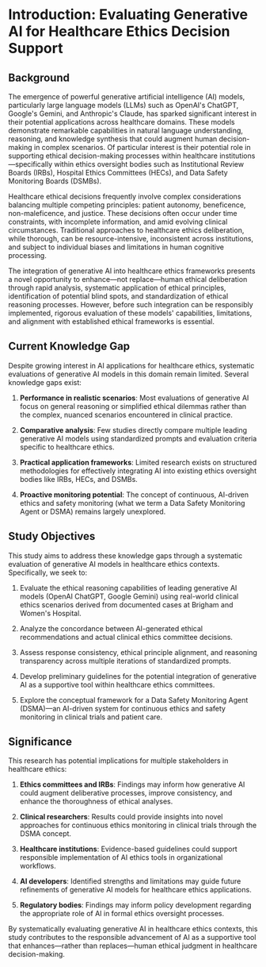 # Introduction: Evaluating Generative AI for Healthcare Ethics Decision Support

## Background

The emergence of powerful generative artificial intelligence (AI) models, particularly large language models (LLMs) such as OpenAI's ChatGPT, Google's Gemini, and Anthropic's Claude, has sparked significant interest in their potential applications across healthcare domains. These models demonstrate remarkable capabilities in natural language understanding, reasoning, and knowledge synthesis that could augment human decision-making in complex scenarios. Of particular interest is their potential role in supporting ethical decision-making processes within healthcare institutions—specifically within ethics oversight bodies such as Institutional Review Boards (IRBs), Hospital Ethics Committees (HECs), and Data Safety Monitoring Boards (DSMBs).

Healthcare ethical decisions frequently involve complex considerations balancing multiple competing principles: patient autonomy, beneficence, non-maleficence, and justice. These decisions often occur under time constraints, with incomplete information, and amid evolving clinical circumstances. Traditional approaches to healthcare ethics deliberation, while thorough, can be resource-intensive, inconsistent across institutions, and subject to individual biases and limitations in human cognitive processing.

The integration of generative AI into healthcare ethics frameworks presents a novel opportunity to enhance—not replace—human ethical deliberation through rapid analysis, systematic application of ethical principles, identification of potential blind spots, and standardization of ethical reasoning processes. However, before such integration can be responsibly implemented, rigorous evaluation of these models' capabilities, limitations, and alignment with established ethical frameworks is essential.

## Current Knowledge Gap

Despite growing interest in AI applications for healthcare ethics, systematic evaluations of generative AI models in this domain remain limited. Several knowledge gaps exist:

1. **Performance in realistic scenarios**: Most evaluations of generative AI focus on general reasoning or simplified ethical dilemmas rather than the complex, nuanced scenarios encountered in clinical practice.

2. **Comparative analysis**: Few studies directly compare multiple leading generative AI models using standardized prompts and evaluation criteria specific to healthcare ethics.

3. **Practical application frameworks**: Limited research exists on structured methodologies for effectively integrating AI into existing ethics oversight bodies like IRBs, HECs, and DSMBs.

4. **Proactive monitoring potential**: The concept of continuous, AI-driven ethics and safety monitoring (what we term a Data Safety Monitoring Agent or DSMA) remains largely unexplored.

## Study Objectives

This study aims to address these knowledge gaps through a systematic evaluation of generative AI models in healthcare ethics contexts. Specifically, we seek to:

1. Evaluate the ethical reasoning capabilities of leading generative AI models (OpenAI ChatGPT, Google Gemini) using real-world clinical ethics scenarios derived from documented cases at Brigham and Women's Hospital.

2. Analyze the concordance between AI-generated ethical recommendations and actual clinical ethics committee decisions.

3. Assess response consistency, ethical principle alignment, and reasoning transparency across multiple iterations of standardized prompts.

4. Develop preliminary guidelines for the potential integration of generative AI as a supportive tool within healthcare ethics committees.

5. Explore the conceptual framework for a Data Safety Monitoring Agent (DSMA)—an AI-driven system for continuous ethics and safety monitoring in clinical trials and patient care.

## Significance

This research has potential implications for multiple stakeholders in healthcare ethics:

1. **Ethics committees and IRBs**: Findings may inform how generative AI could augment deliberative processes, improve consistency, and enhance the thoroughness of ethical analyses.

2. **Clinical researchers**: Results could provide insights into novel approaches for continuous ethics monitoring in clinical trials through the DSMA concept.

3. **Healthcare institutions**: Evidence-based guidelines could support responsible implementation of AI ethics tools in organizational workflows.

4. **AI developers**: Identified strengths and limitations may guide future refinements of generative AI models for healthcare ethics applications.

5. **Regulatory bodies**: Findings may inform policy development regarding the appropriate role of AI in formal ethics oversight processes.

By systematically evaluating generative AI in healthcare ethics contexts, this study contributes to the responsible advancement of AI as a supportive tool that enhances—rather than replaces—human ethical judgment in healthcare decision-making.